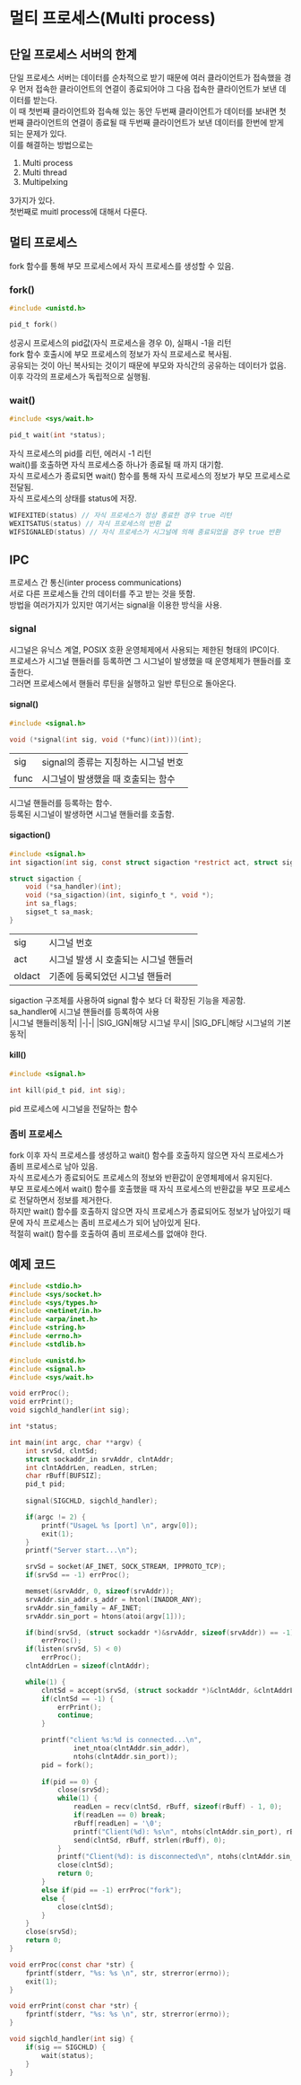 # 멀티 프로세스(Multi process)
## 단일 프로세스 서버의 한계
단일 프로세스 서버는 데이터를 순차적으로 받기 때문에 여러 클라이언트가 접속했을 경우 먼저 접속한 클라이언트의 연결이 종료되어야 그 다음 접속한 클라이언트가 보낸 데이터를 받는다.  
이 때 첫번째 클라이언트와 접속해 있는 동안 두번째 클라이언트가 데이터를 보내면 첫번째 클라이언트의 연결이 종료될 때 두번째 클라이언트가 보낸 데이터를 한번에 받게 되는 문제가 있다.  
이를 해결하는 방법으로는 
1. Multi process
2. Multi thread
3. Multipelxing  

3가지가 있다.  
첫번째로 muitl process에 대해서 다룬다.  
## 멀티 프로세스
fork 함수를 통해 부모 프로세스에서 자식 프로세스를 생성할 수 있음. 

### fork()
```c
#include <unistd.h>

pid_t fork()
```
성공시 프로세스의 pid값(자식 프로세스을 경우 0), 실패시 -1을 리턴  
fork 함수 호출시에 부모 프로세스의 정보가 자식 프로세스로 복사됨.  
공유되는 것이 아닌 복사되는 것이기 때문에 부모와 자식간의 공유하는 데이터가 없음.  
이후 각각의 프로세스가 독립적으로 실행됨.  

### wait()

```c
#include <sys/wait.h>

pid_t wait(int *status);
```
자식 프로세스의 pid를 리턴, 에러시 -1 리턴  
wait()를 호출하면 자식 프로세스중 하나가 종료될 때 까지 대기함.  
자식 프로세스가 종료되면 wait() 함수를 통해 자식 프로세스의 정보가 부모 프로세스로 전달됨.  
자식 프로세스의 상태를 status에 저장.  
```c
WIFEXITED(status) // 자식 프로세스가 정상 종료한 경우 true 리턴
WEXITSATUS(status) // 자식 프로세스의 반환 값
WIFSIGNALED(status) // 자식 프로세스가 시그널에 의해 종료되었을 경우 true 반환
```

## IPC 
프로세스 간 통신(inter process communications)  
서로 다른 프로세스들 간의 데이터를 주고 받는 것을 뜻함.  
방법을 여러가지가 있지만 여기서는 signal을 이용한 방식을 사용.  

### signal
시그널은 유닉스 계열, POSIX 호환 운영체제에서 사용되는 제한된 형태의 IPC이다.  
프로세스가 시그널 핸들러를 등록하면 그 시그널이 발생했을 때 운영체제가 핸들러를 호출한다.  
그러면 프로세스에서 핸들러 루틴을 실행하고 일반 루틴으로 돌아온다.  

#### signal()
```c
#include <signal.h>

void (*signal(int sig, void (*func)(int)))(int);
```
|||
|-|-|
|sig|signal의 종류는 지칭하는 시그널 번호|
|func|시그널이 발생했을 때 호출되는 함수|  

시그널 핸들러를 등록하는 함수.  
등록된 시그널이 발생하면 시그널 핸들러를 호출함.  

#### sigaction()
```c 
#include <signal.h>
int sigaction(int sig, const struct sigaction *restrict act, struct sigaction *restrict oldact);

struct sigaction {
    void (*sa_handler)(int);
    void (*sa_sigaction)(int, siginfo_t *, void *);
    int sa_flags;            
    sigset_t sa_mask;            
}
```
|||
|-|-|
|sig|시그널 번호|
|act|시그널 발생 시 호출되는 시그널 핸들러|
|oldact|기존에 등록되었던 시그널 핸들러|  

sigaction 구조체를 사용하여 signal 함수 보다 더 확장된 기능을 제공함.  
sa_handler에 시그널 핸들러를 등록하여 사용  
|시그널 핸들러|동작|
|-|-|
|SIG_IGN|해당 시그널 무시|
|SIG_DFL|해당 시그널의 기본 동작|  

#### kill()
```c
#include <signal.h>

int kill(pid_t pid, int sig);
```
pid 프로세스에 시그널을 전달하는 함수  


### 좀비 프로세스
fork 이후 자식 프로세스를 생성하고 wait() 함수를 호출하지 않으면 자식 프로세스가 좀비 프로세스로 남아 있음.  
자식 프로세스가 종료되어도 프로세스의 정보와 반환값이 운영체제에서 유지된다.  
부모 프로세스에서 wait() 함수를 호출했을 때 자식 프로세스의 반환값을 부모 프로세스로 전달하면서 정보를 제거한다.  
하지만 wait() 함수를 호출하지 않으면 자식 프로세스가 종료되어도 정보가 남아있기 때문에 자식 프로세스는 좀비 프로세스가 되어 남아있게 된다.  
적절히 wait() 함수를 호출하여 좀비 프로세스를 없애야 한다.  

## 예제 코드
```c
#include <stdio.h>
#include <sys/socket.h>
#include <sys/types.h>
#include <netinet/in.h>
#include <arpa/inet.h>
#include <string.h>
#include <errno.h>
#include <stdlib.h>

#include <unistd.h>
#include <signal.h>
#include <sys/wait.h>

void errProc();
void errPrint();
void sigchld_handler(int sig);

int *status;

int main(int argc, char **argv) {
	int srvSd, clntSd;
	struct sockaddr_in srvAddr, clntAddr;
	int clntAddrLen, readLen, strLen;
	char rBuff[BUFSIZ];
	pid_t pid;
	
	signal(SIGCHLD, sigchld_handler);

	if(argc != 2) {
		printf("UsageL %s [port] \n", argv[0]);
		exit(1);
	}
	printf("Server start...\n");

	srvSd = socket(AF_INET, SOCK_STREAM, IPPROTO_TCP);
	if(srvSd == -1) errProc();

	memset(&srvAddr, 0, sizeof(srvAddr));
	srvAddr.sin_addr.s_addr = htonl(INADDR_ANY);
	srvAddr.sin_family = AF_INET;
	srvAddr.sin_port = htons(atoi(argv[1]));

	if(bind(srvSd, (struct sockaddr *)&srvAddr, sizeof(srvAddr)) == -1)
		errProc();
	if(listen(srvSd, 5) < 0) 
		errProc();
	clntAddrLen = sizeof(clntAddr);

	while(1) {
		clntSd = accept(srvSd, (struct sockaddr *)&clntAddr, &clntAddrLen);
		if(clntSd == -1) {
			errPrint();
			continue;
		}

		printf("client %s:%d is connected...\n", 
				inet_ntoa(clntAddr.sin_addr), 
				ntohs(clntAddr.sin_port));
		pid = fork();
		
		if(pid == 0) {
			close(srvSd);
			while(1) {
				readLen = recv(clntSd, rBuff, sizeof(rBuff) - 1, 0);
				if(readLen == 0) break;
				rBuff[readLen] = '\0';
				printf("Client(%d): %s\n", ntohs(clntAddr.sin_port), rBuff);
				send(clntSd, rBuff, strlen(rBuff), 0);
			}
			printf("Client(%d): is disconnected\n", ntohs(clntAddr.sin_port));
			close(clntSd);
			return 0;
		}
		else if(pid == -1) errProc("fork");
		else {
			close(clntSd);
		}
	}
	close(srvSd);
	return 0;
}

void errProc(const char *str) {
	fprintf(stderr, "%s: %s \n", str, strerror(errno));
	exit(1);
}

void errPrint(const char *str) {
	fprintf(stderr, "%s: %s \n", str, strerror(errno));
}

void sigchld_handler(int sig) {
	if(sig == SIGCHLD) {
		wait(status);
	}
}



```


